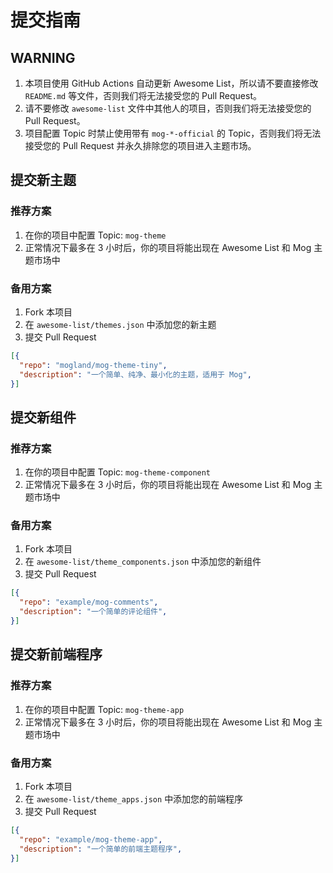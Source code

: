 # 提交指南

## WARNING

1. 本项目使用 GitHub Actions 自动更新 Awesome List，所以请不要直接修改 `README.md` 等文件，否则我们将无法接受您的 Pull Request。
2. 请不要修改 `awesome-list` 文件中其他人的项目，否则我们将无法接受您的 Pull Request。
3. 项目配置 Topic 时禁止使用带有 `mog-*-official` 的 Topic，否则我们将无法接受您的 Pull Request 并永久排除您的项目进入主题市场。


## 提交新主题

### 推荐方案

1. 在你的项目中配置 Topic: `mog-theme`
2. 正常情况下最多在 3 小时后，你的项目将能出现在 Awesome List 和 Mog 主题市场中

### 备用方案

1. Fork 本项目
2. 在 `awesome-list/themes.json` 中添加您的新主题
3. 提交 Pull Request

```json
[{
  "repo": "mogland/mog-theme-tiny",
  "description": "一个简单、纯净、最小化的主题，适用于 Mog",
}]
```

## 提交新组件

### 推荐方案

1. 在你的项目中配置 Topic: `mog-theme-component`
2. 正常情况下最多在 3 小时后，你的项目将能出现在 Awesome List 和 Mog 主题市场中

### 备用方案

1. Fork 本项目
2. 在 `awesome-list/theme_components.json` 中添加您的新组件
3. 提交 Pull Request

```json
[{
  "repo": "example/mog-comments",
  "description": "一个简单的评论组件",
}]
```

## 提交新前端程序

### 推荐方案

1. 在你的项目中配置 Topic: `mog-theme-app`
2. 正常情况下最多在 3 小时后，你的项目将能出现在 Awesome List 和 Mog 主题市场中

### 备用方案

1. Fork 本项目
2. 在 `awesome-list/theme_apps.json` 中添加您的前端程序
3. 提交 Pull Request

```json
[{
  "repo": "example/mog-theme-app",
  "description": "一个简单的前端主题程序",
}]
```